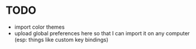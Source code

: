 # TODO

- import color themes
- upload global preferences here so that I can import it on any computer (esp: things like custom key bindings)
